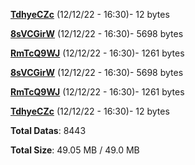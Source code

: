 [**TdhyeCZc**](/data/TdhyeCZc.txt) (12/12/22 - 16:30)- 12 bytes

[**8sVCGirW**](/data/8sVCGirW.txt) (12/12/22 - 16:30)- 5698 bytes

[**RmTcQ9WJ**](/data/RmTcQ9WJ.txt) (12/12/22 - 16:30)- 1261 bytes

[**8sVCGirW**](/data/8sVCGirW.txt) (12/12/22 - 16:30)- 5698 bytes

[**RmTcQ9WJ**](/data/RmTcQ9WJ.txt) (12/12/22 - 16:30)- 1261 bytes

[**TdhyeCZc**](/data/TdhyeCZc.txt) (12/12/22 - 16:30)- 12 bytes

**Total Datas**: 8443

**Total Size**: 49.05 MB / 49.0 MB